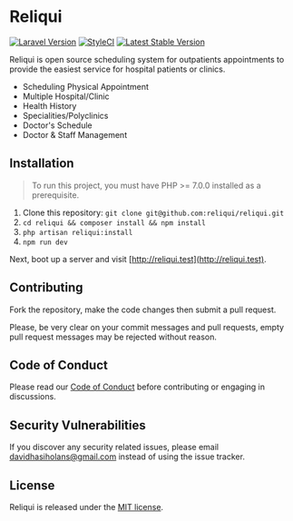 # Reliqui

[![Laravel Version](https://shield.with.social/cc/github/reliqui/reliqui/master.svg?style=flat-square)](https://packagist.org/packages/laravel/framework)
[![StyleCI](https://styleci.io/repos/110965973/shield?branch=master)](https://styleci.io/repos/110965973)
[![Latest Stable Version](https://img.shields.io/github/release/reliqui/reliqui.svg?style=flat-square)](https://github.com/reliqui/reliqui/releases)

 
Reliqui is open source scheduling system for outpatients appointments to provide the easiest service for hospital patients or clinics.

* Scheduling Physical Appointment
* Multiple Hospital/Clinic
* Health History
* Specialities/Polyclinics
* Doctor's Schedule
* Doctor & Staff Management

## Installation

> To run this project, you must have PHP >= 7.0.0 installed as a prerequisite.

1. Clone this repository: `git clone git@github.com:reliqui/reliqui.git`
2. `cd reliqui && composer install && npm install`
3. `php artisan reliqui:install`
6. `npm run dev`

Next, boot up a server and visit [http://reliqui.test](http://reliqui.test).

## Contributing

Fork the repository, make the code changes then submit a pull request.

Please, be very clear on your commit messages and pull requests, empty pull request messages may be rejected without reason.

## Code of Conduct

Please read our [Code of Conduct](code_of_conduct.md) before contributing or engaging in discussions.

## Security Vulnerabilities

If you discover any security related issues, please email davidhasiholans@gmail.com instead of using the issue tracker.

## License

Reliqui is released under the [MIT license](LICENSE).
